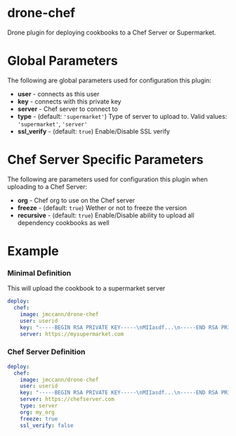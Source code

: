 # drone-chef
Drone plugin for deploying cookbooks to a Chef Server or Supermarket.

Global Parameters
=================
The following are global parameters used for configuration this plugin:
* **user** - connects as this user
* **key** - connects with this private key
* **server** - Chef server to connect to
* **type** - (default: `'supermarket'`) Type of server to upload to. Valid values: `'supermarket'`, `'server'`
* **ssl_verify** - (default: `true`) Enable/Disable SSL verify

Chef Server Specific Parameters
===============================
The following are parameters used for configuration this plugin when uploading to a Chef Server:
* **org** - Chef org to use on the Chef server
* **freeze** - (default: `true`) Wether or not to freeze the version
* **recursive** - (default: `true`) Enable/Disable ability to upload all dependency cookbooks as well

Example
=======

### Minimal Definition
This will upload the cookbook to a supermarket server
```yaml
deploy:
  chef:
    image: jmccann/drone-chef
    user: userid
    key: "-----BEGIN RSA PRIVATE KEY-----\nMIIasdf...\n-----END RSA PRIVATE KEY-----"
    server: https://mysupermarket.com
```

### Chef Server Definition
```yaml
deploy:
  chef:
    image: jmccann/drone-chef
    user: userid
    key: "-----BEGIN RSA PRIVATE KEY-----\nMIIasdf...\n-----END RSA PRIVATE KEY-----"
    server: https://chefserver.com
    type: server
    org: my_org
    freeze: true
    ssl_verify: false
```
